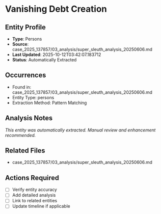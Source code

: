 # Vanishing Debt Creation

## Entity Profile
- **Type**: Persons
- **Source**: case_2025_137857/03_analysis/super_sleuth_analysis_20250606.md
- **Last Updated**: 2025-10-12T03:42:07.183712
- **Status**: Automatically Extracted

## Occurrences
- Found in: case_2025_137857/03_analysis/super_sleuth_analysis_20250606.md
- Entity Type: persons
- Extraction Method: Pattern Matching

## Analysis Notes
*This entity was automatically extracted. Manual review and enhancement recommended.*

## Related Files
- case_2025_137857/03_analysis/super_sleuth_analysis_20250606.md

## Actions Required
- [ ] Verify entity accuracy
- [ ] Add detailed analysis
- [ ] Link to related entities
- [ ] Update timeline if applicable
